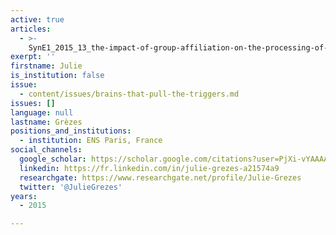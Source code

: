 ```yaml
---
active: true
articles:
  - >-
    SynE1_2015_13_the-impact-of-group-affiliation-on-the-processing-of-others-emitted-social-signals
exerpt: ''
firstname: Julie
is_institution: false
issue:
  - content/issues/brains-that-pull-the-triggers.md
issues: []
language: null
lastname: Grèzes
positions_and_institutions:
  - institution: ENS Paris, France
social_channels:
  google_scholar: https://scholar.google.com/citations?user=PjXi-vYAAAAJ&hl=fr
  linkedin: https://fr.linkedin.com/in/julie-grezes-a21574a9
  researchgate: https://www.researchgate.net/profile/Julie-Grezes
  twitter: '@JulieGrezes'
years:
  - 2015

---
```

